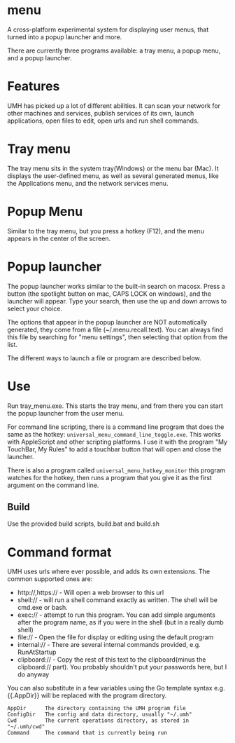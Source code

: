 # menu

A cross-platform experimental system for displaying user menus, that turned into a popup launcher and more.

There are currently three programs available: a tray menu, a popup menu, and a popup launcher.

# Features

UMH has picked up a lot of different abilities.  It can scan your network for other machines and services, publish services of its own, launch applications, open files to edit, open urls and run shell commands.

# Tray menu

The tray menu sits in the system tray(Windows) or the menu bar (Mac).  It displays the user-defined menu, as well as several generated menus, like the Applications menu, and the network services menu.

# Popup Menu

Similar to the tray menu, but you press a hotkey (F12), and the menu appears in the center of the screen.

# Popup launcher

The popup launcher works similar to the built-in search on macosx.  Press a button (the spotlight button on mac, CAPS LOCK on windows), and the launcher will appear.  Type your search, then use the up and down arrows to select your choice.

The options that appear in the popup launcher are NOT automatically generated, they come from a file (~/.menu.recall.text).  You can always find this file by searching for "menu settings", then selecting that option from the list.  

The different ways to launch a file or program are described below.

# Use

Run tray_menu.exe.  This starts the tray menu, and from there you can start the popup launcher from the user menu.

For command line scripting, there is a command line program that does the same as the hotkey: ```universal_menu_command_line_toggle.exe```.  This works with AppleScript and other scripting platforms.  I use it with the program "My TouchBar, My Rules" to add a touchbar button that will open and close the launcher.

There is also a program called ```universal_menu_hotkey_monitor``` this program watches for the hotkey, then runs a program that you give it as the first argument on the command line.

##  Build

Use the provided build scripts, build.bat and build.sh

# Command format

UMH uses urls where ever possible, and adds its own extensions.  The common supported ones are:

- http://,https:// - Will open a web browser to this url
- shell:// - will run a shell command exactly as written.  The shell will be cmd.exe or bash.
- exec:// - attempt to run this program.  You can add simple arguments after the program name, as if you were in the shell (but in a really dumb shell)
- file:// - Open the file for display or editing using the default program
- internal:// - There are several internal commands provided, e.g. RunAtStartup
- clipboard:// - Copy the rest of this text to the clipboard(minus the clipboard:// part).  You probably shouldn't put your passwords here, but I do anyway

You can also substitute in a few variables using the Go template syntax e.g. {{.AppDir}} will be replaced with the program directory.

	AppDir      The directory containing the UMH program file
	ConfigDir   The config and data directory, usually "~/.umh"
	Cwd         The current operations directory, as stored in "~/.umh/cwd"
	Command     The command that is currently being run